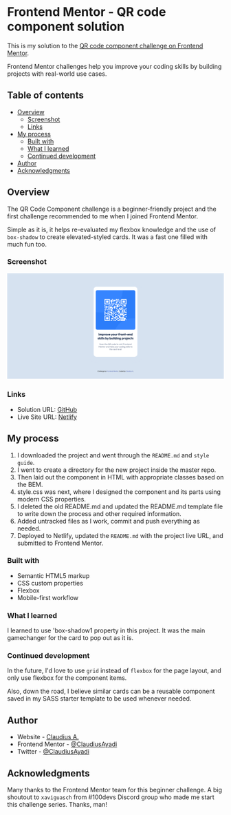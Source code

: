# Frontend Mentor - QR code component solution

This is my solution to the [QR code component challenge on Frontend Mentor](https://www.frontendmentor.io/challenges/qr-code-component-iux_sIO_H).

Frontend Mentor challenges help you improve your coding skills by building projects with real-world use cases.

## Table of contents

- [Overview](#overview)
  - [Screenshot](#screenshot)
  - [Links](#links)
- [My process](#my-process)
  - [Built with](#built-with)
  - [What I learned](#what-i-learned)
  - [Continued development](#continued-development)
- [Author](#author)
- [Acknowledgments](#acknowledgments)

## Overview

The QR Code Component challenge is a beginner-friendly project and the first challenge recommended to me when I joined Frontend Mentor.

Simple as it is, it helps re-evaluated my flexbox knowledge and the use of `box-shadow` to create elevated-styled cards. It was a fast one filled with much fun too.

### Screenshot

![](./screenshot.png)

### Links

- Solution URL: [GitHub](https://github.com/ClaudiusAyadi/01.-QR-Code-Component)
- Live Site URL: [Netlify](https://your-live-site-url.com)

## My process

1. I downloaded the project and went through the `README.md` and `style guide`.
2. I went to create a directory for the new project inside the master repo.
3. Then laid out the component in HTML with appropriate classes based on the BEM.
4. style.css was next, where I designed the component and its parts using modern CSS properties.
5. I deleted the old README.md and updated the README.md template file to write down the process and other required information.
6. Added untracked files as I work, commit and push everything as needed.
7. Deployed to Netlify, updated the `README.md` with the project live URL, and submitted to Frontend Mentor.

### Built with

- Semantic HTML5 markup
- CSS custom properties
- Flexbox
- Mobile-first workflow

### What I learned

I learned to use 'box-shadow1 property in this project. It was the main gamechanger for the card to pop out as it is.

### Continued development

In the future, I'd love to use `grid` instead of `flexbox` for the page layout, and only use flexbox for the component items.

Also, down the road, I believe similar cards can be a reusable component saved in my SASS starter template to be used whenever needed.

## Author

- Website - [Claudius A.](https://github.com/ClaudiusAyadi)
- Frontend Mentor - [@ClaudiusAyadi](https://www.frontendmentor.io/profile/ClaudiusAyadi)
- Twitter - [@ClaudiusAyadi](https://twitter.com/ClaudiusAyadi)

## Acknowledgments

Many thanks to the Frontend Mentor team for this beginner challenge. A big shoutout to `xaviguasch` from #100devs Discord group who made me start this challenge series. Thanks, man!

